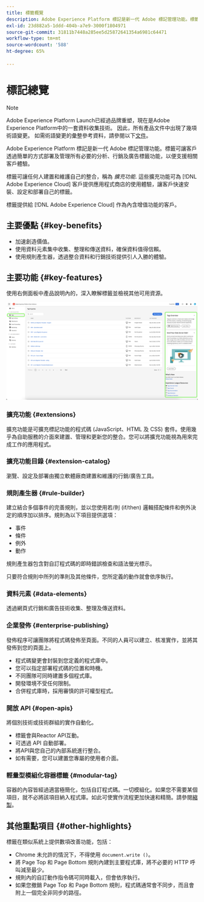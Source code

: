 ```yaml
---
title: 標籤概覽
description: Adobe Experience Platform 標記是新一代 Adobe 標記管理功能。標籤可讓客戶透過簡單的方式部署及管理所有必要的分析、行銷及廣告標籤功能，以便支援相關客戶體驗。
exl-id: 23d882a5-1ddd-404b-a7e9-3000f1804971
source-git-commit: 31811b7448a285ee5d25872641354a6981c64471
workflow-type: tm+mt
source-wordcount: '588'
ht-degree: 65%

---
```


# 標記總覽

>[!NOTE]
>
>Adobe Experience Platform Launch已經過品牌重塑，現在是Adobe Experience Platform中的一套資料收集技術。 因此，所有產品文件中出現了幾項術語變更。 如需術語變更的彙整參考資料，請參閱以下[文件](./term-updates.md)。

Adobe Experience Platform 標記是新一代 Adobe 標記管理功能。標籤可讓客戶透過簡單的方式部署及管理所有必要的分析、行銷及廣告標籤功能，以便支援相關客戶體驗。

標籤可讓任何人建置和維護自己的整合，稱為 *擴充功能*. 這些擴充功能可為 [!DNL Adobe Experience Cloud] 客戶提供應用程式商店的使用體驗，讓客戶快速安裝、設定和部署自己的標籤。

標籤提供給 [!DNL Adobe Experience Cloud] 作為內含增值功能的客戶。

## 主要優點 {#key-benefits}

* 加速創造價值。
* 使用資料元素集中收集、整理和傳送資料，確保資料值得信賴。
* 使用規則產生器，透過整合資料和行銷技術提供引人入勝的體驗。

## 主要功能 {#key-features}

使用右側面板中產品說明內的，深入瞭解標籤並檢視其他可用資源。

![資料收集UI中的標籤屬性。](./images/ui/tags-overview/tags-properties.png)

### 擴充功能 {#extensions}

擴充功能是可擴充標記功能的程式碼 (JavaScript、HTML 及 CSS) 套件。使用幾乎為自助服務的介面來建置、管理和更新您的整合。您可以將擴充功能視為用來完成工作的應用程式。

### 擴充功能目錄 {#extension-catalog}

瀏覽、設定及部署由獨立軟體廠商建置和維護的行銷/廣告工具。

### 規則產生器 {#rule-builder}

建立結合多個事件的完善規則，並以您使用若/則 (if/then) 邏輯搭配條件和例外決定的順序加以排序。規則為以下項目提供選項：

* 事件
* 條件
* 例外
* 動作

規則產生器包含對自訂程式碼的即時錯誤檢查和語法螢光標示。

只要符合規則中所列的準則及其他條件，您所定義的動作就會依序執行。

### 資料元素 {#data-elements}

透過網頁式行銷和廣告技術收集、整理及傳送資料。

### 企業發佈 {#enterprise-publishing}

發佈程序可讓團隊將程式碼發佈至頁面。不同的人員可以建立、核准實作，並將其發佈到您的頁面上。

* 程式碼變更會封裝到您定義的程式庫中。
* 您可以指定部署程式碼的位置和時機。
* 不同團隊可同時建置多個程式庫。
* 開發環境不受任何限制。
* 合併程式庫時，採用審慎的許可權型程式。

### 開放 API {#open-apis}

將個別技術或技術群組的實作自動化。

* 標籤會與Reactor API互動。
* 可透過 API 自動部署。
* 將API與您自己的內部系統進行整合。
* 如有需要，您可以建置您專屬的使用者介面。

### 輕量型模組化容器標籤 {#modular-tag}

容器的內容皆經過適當極簡化，包括自訂程式碼。一切模組化。如果您不需要某個項目，就不必將該項目納入程式庫。如此可使實作流程更加快速和精簡。請參閱[縮製](./ui/publishing/builds.md)。

## 其他重點項目 {#other-highlights}

標籤在類似系統上提供數項改善功能，包括：

* Chrome 未允許的情況下，不得使用 `document.write ()`。
* 將 Page Top 和 Page Bottom 規則內建到主要程式庫，將不必要的 HTTP 呼叫減至最少。
* 規則內的自訂動作指令碼可同時載入，但會依序執行。
* 如果您撤銷 Page Top 和 Page Bottom 規則，程式碼通常會不同步，而且會附上一個完全非同步的路徑。
